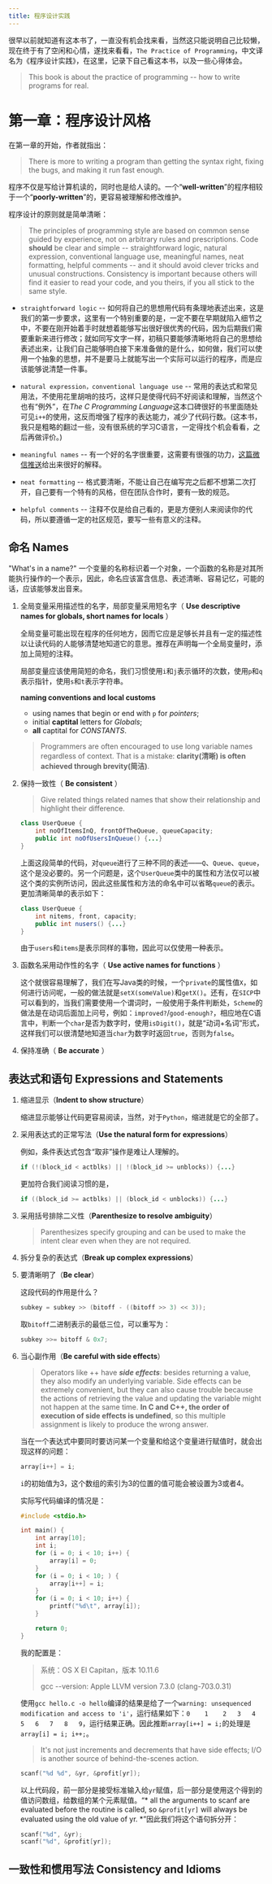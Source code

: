 ```yaml
---
title: 程序设计实践
---
```


很早以前就知道有这本书了，一直没有机会找来看，当然这只能说明自己比较懒，现在终于有了空闲和心情，遂找来看看，`The Practice of Programming`，中文译名为《程序设计实践》，在这里，记录下自己看这本书，以及一些心得体会。

> This book is about the practice of programming -- how to write programs for real.

# 第一章：程序设计风格

在第一章的开始，作者就指出：

> There is more to writing a program than getting the syntax right, fixing the bugs, and making it run fast enough.

程序不仅是写给计算机读的，同时也是给人读的。一个“**well-written**”的程序相较于一个“**poorly-written**”的，更容易被理解和修改维护。

程序设计的原则就是简单清晰：

> The principles of programming style are based on common sense guided by experience, not on arbitrary rules and prescriptions. Code **should** be clear and simple -- straightforward logic, natural expression, conventional language use, meaningful names, neat formatting, helpful comments -- and it should avoid clever tricks and unusual constructions. Consistency is important because others will find it easier to read your code, and you theirs, if you all stick to the same style.

- `straightforward logic` -- 如何将自己的思想用代码有条理地表述出来，这是我们的第一步要求，这里有一个特别重要的是，一定不要在早期就陷入细节之中，不要在刚开始着手时就想着能够写出很好很优秀的代码，因为后期我们需要重新来进行修改；就如同写文字一样，初稿只要能够清晰地将自己的思想给表述出来，让我们自己能够明白接下来准备做的是什么，如何做，我们可以使用一个抽象的思想，并不是要马上就能写出一个实际可以运行的程序，而是应该能够说清楚一件事。

- `natural expression，conventional language use` -- 常用的表达式和常见用法，不使用花里胡哨的技巧，这样只是使得代码不好阅读和理解，当然这个也有“例外”，在*The C Programming Language*这本口碑很好的书里面随处可见`i++`的使用，这反而增强了程序的表达能力，减少了代码行数。(这本书，我只是粗略的翻过一些，没有很系统的学习C语言，一定得找个机会看看，之后再做评价。)

- `meaningful names` -- 有一个好的名字很重要，这需要有很强的功力，[这篇微信推送](http://mp.weixin.qq.com/s?__biz=MzA3NDM0ODQwMw==&mid=2649827483&idx=1&sn=228be8c6c3448a56f7ecd00e20e3ae1d&chksm=8704aa87b0732391ceca19893103f58f7aa360c815faec08a334daddbff74a62b4db724125b7&mpshare=1&scene=1&srcid=1013FED3GLSb5JApWgUpkeC2#rd)给出来很好的解释。

- `neat formatting` -- 格式要清晰，不能让自己在编写完之后都不想第二次打开，自己要有一个特有的风格，但在团队合作时，要有一致的规范。

- `helpful comments` -- 注释不仅是给自己看的，更是方便别人来阅读你的代码，所以要遵循一定的社区规范，要写一些有意义的注释。


## 命名 **Names**

"What's in a name?" 一个变量的名称标识着一个对象，一个函数的名称是对其所能执行操作的一个表示，因此，命名应该富含信息、表述清晰、容易记忆，可能的话，应该能够发出音来。

1. 全局变量采用描述性的名字，局部变量采用短名字（ **Use descriptive names for globals, short names for locals** ）

   全局变量可能出现在程序的任何地方，因而它应是足够长并且有一定的描述性以让读代码的人能够清楚地知道它的意思。推荐在声明每一个全局变量时，添加上简短的注释。

   局部变量应该使用简短的命名，我们习惯使用`i`和`j`表示循环的次数，使用`p`和`q`表示指针，使用`s`和`t`表示字符串。

   **naming conventions and local customs**

   - using names that begin or end with `p` for *pointers*;
   - initial **captital** letters for *Globals*;
   - **all** captital for *CONSTANTS*.

   > Programmers are often encouraged to use long variable names regardless of context. That is a mistake: **clarity(清晰) is often achieved through brevity(简洁)**.

2. 保持一致性（ **Be consistent** ）

   > Give related things related names that show their relationship and highlight their difference.

   ```java
   class UserQueue {
       int noOfItemsInQ, frontOfTheQueue, queueCapacity;
       public int noOfUsersInQueue() {...}
   }
   ```

   上面这段简单的代码，对`queue`进行了三种不同的表述——`Q`、`Queue`、`queue`，这个是没必要的。另一个问题是，这个`UserQueue`类中的属性和方法仅可以被这个类的实例所访问，因此这些属性和方法的命名中可以省略`queue`的表示。更加清晰简单的表示如下：

   ```java
   class UserQueue {
       int nitems, front, capacity;
       public int nusers() {...}
   }
   ```

   由于`users`和`items`是表示同样的事物，因此可以仅使用一种表示。

3. 函数名采用动作性的名字（ **Use active names for functions** ）

   这个就很容易理解了，我们在写Java类的时候，一个`private`的属性值`X`，如何进行访问呢，一般的做法就是`setX(someValue)`和`getX()`。还有，在`SICP`中可以看到的，当我们需要使用一个谓词时，一般使用于条件判断处，`Scheme`的做法是在动词后面加上问号，例如：`improved?`/`good-enough?`，相应地在C语言中，判断一个`char`是否为数字时，使用`isDigit()`，就是“动词+名词”形式，这样我们可以很清楚地知道当`char`为数字时返回`true`，否则为`false`。

4. 保持准确（ **Be accurate** ）

## 表达式和语句 **Expressions and Statements**

1. 缩进显示（**Indent to show structure**）

   缩进显示能够让代码更容易阅读，当然，对于`Python`，缩进就是它的全部了。

2. 采用表达式的正常写法（**Use the natural form for expressions**）

   例如，条件表达式包含“取非”操作是难让人理解的。

   ```java
   if (!(block_id < actblks) || !(block_id >= unblocks)) {...}
   ```

   更加符合我们阅读习惯的是，

   ```java
   if ((block_id >= actblks) || (block_id < unblocks)) {...}
   ```

3. 采用括号排除二义性（**Parenthesize to resolve ambiguity**）

   > Parenthesizes specify grouping and can be used to make the intent clear even when they are not required.

4. 拆分复杂的表达式（**Break up complex expressions**）

5. 要清晰明了（**Be clear**）

   这段代码的作用是什么？

   ```c
   subkey = subkey >> (bitoff - ((bitoff >> 3) << 3));
   ```

   取`bitoff`二进制表示的最低三位，可以重写为：

   ```java
   subkey >>= bitoff & 0x7;
   ```

6. 当心副作用（**Be careful with side effects**）

   > Operators like ++ have ***side effects***: besides returning a value, they also modify an underlying variable. Side effects can be extremely convenient, but they can also cause trouble because the actions of retrieving the value and updating the variable might not happen at the same time. **In C and C++, the order of execution of side effects is undefined**, so this multiple assignment is likely to produce the wrong answer.

   当在一个表达式中要同时要访问某一个变量和给这个变量进行赋值时，就会出现这样的问题：

   ```c
   array[i++] = i;
   ```

   `i`的初始值为3，这个数组的索引为3的位置的值可能会被设置为3或者4。

   实际写代码编译的情况是：

   ```c
   #include <stdio.h>

   int main() {
       int array[10];
       int i;
       for (i = 0; i < 10; i++) {
           array[i] = 0;
       }
       for (i = 0; i < 10; ) {
           array[i++] = i;
       }
       for (i = 0; i < 10; i++) {
           printf("%d\t", array[i]);
       }

       return 0;
   }
   ```

   我的配置是：

   > 系统：OS X EI Capitan，版本 10.11.6
   >
   > gcc --version: Apple LLVM version 7.3.0 (clang-703.0.31)

   使用`gcc hello.c -o hello`编译的结果是给了一个`warning: unsequenced modification and access to 'i'`，运行结果如下：`0    1    2   3   4   5   6   7   8   9`，运行结果正确。因此推断`array[i++] = i;`的处理是`array[i] = i; i++;`。

   > It's not just increments and decrements that have side effects; I/O is another source of behind-the-scenes action.

   ```c
   scanf("%d %d", &yr, &profit[yr]);
   ```

   以上代码段，前一部分是接受标准输入给`yr`赋值，后一部分是使用这个得到的值访问数组，给数组的某个元素赋值。“* all the arguments to scanf are evaluated before the routine is called, so `&profit[yr]` will always be evaluated using the old value of yr. *”因此我们将这个语句拆分开：

   ```c
   scanf("%d", &yr);
   scanf("%d", &profit[yr]);
   ```

## 一致性和惯用写法 **Consistency and Idioms**


